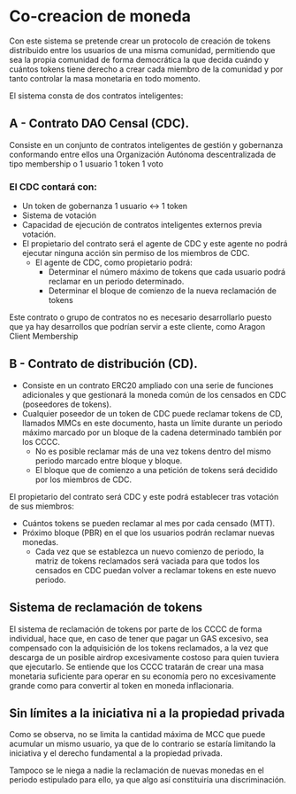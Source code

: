 # Co-creacion de moneda

Con este sistema se pretende crear un protocolo de creación de tokens distribuido entre los usuarios de una misma comunidad, permitiendo que sea la propia comunidad de forma democrática la que decida cuándo y cuántos tokens tiene derecho a crear cada miembro de la comunidad y por tanto controlar la masa monetaria en todo momento.

El sistema consta de dos contratos inteligentes:

## A - Contrato DAO Censal (CDC). 

Consiste en un conjunto de contratos inteligentes de gestión y gobernanza conformando entre ellos una Organización Autónoma descentralizada de tipo membership o 1 usuario 1 token 1 voto

### El CDC contará con:
* Un token de gobernanza 1 usuario <-> 1 token
* Sistema de votación
* Capacidad de ejecución de contratos inteligentes externos previa votación. 
* El propietario del contrato será el agente de CDC y este agente no podrá ejecutar ninguna acción sin permiso de los miembros de CDC.
  * El agente de CDC, como propietario podrá:
    * Determinar el número máximo de tokens que cada usuario podrá reclamar en un periodo determinado.
    * Determinar el bloque de comienzo de la nueva reclamación de tokens

Este contrato o grupo de contratos no es necesario desarrollarlo puesto que ya hay desarrollos que podrían servir a este cliente, como Aragon Client Membership

## B - Contrato de distribución (CD). 

* Consiste en un contrato ERC20 ampliado con una serie de funciones adicionales y que gestionará la moneda común de los censados en CDC (poseedores de tokens).
* Cualquier poseedor de un token de CDC puede reclamar tokens de CD, llamados MMCs en este documento, hasta un límite durante un periodo máximo marcado por un bloque de la cadena determinado también por los CCCC.
  * No es posible reclamar más de una vez tokens dentro del mismo periodo marcado entre bloque y bloque.
  * El bloque que de comienzo a una petición de tokens será decidido por los miembros de CDC.

El propietario del contrato será CDC y este podrá establecer tras votación de sus miembros:
* Cuántos tokens se pueden reclamar al mes por cada censado (MTT).
* Próximo bloque (PBR) en el que los usuarios podrán reclamar nuevas monedas.
  * Cada vez que se establezca un nuevo comienzo de periodo, la matriz de tokens reclamados será vaciada para que todos los censados en CDC puedan volver a reclamar tokens en este nuevo periodo.

## Sistema de reclamación de tokens

El sistema de reclamación de tokens por parte de los CCCC de forma individual, hace que, en caso de tener que pagar un GAS excesivo, sea compensado con la adquisición de los tokens reclamados, a la vez que descarga de un posible airdrop excesivamente costoso para quien tuviera que ejecutarlo.
Se entiende que los CCCC tratarán de crear una masa monetaria suficiente para operar en su economía pero no excesivamente grande como para convertir al token en moneda inflacionaria.

## Sin límites a la iniciativa ni a la propiedad privada

Como se observa, no se limita la cantidad máxima de MCC que puede acumular un mismo usuario, ya que de lo contrario se estaría limitando la iniciativa y el derecho fundamental a la propiedad privada.

Tampoco se le niega a nadie la reclamación de nuevas monedas en el periodo estipulado para ello, ya que algo así constituiría una discriminación.
